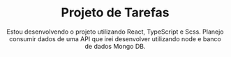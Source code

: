 <h1 align="center">Projeto de Tarefas</h1>

<p align="center">Estou desenvolvendo o projeto utilizando React, TypeScript e Scss. Planejo consumir dados de uma API que irei desenvolver utilizando node e banco de dados Mongo DB.</p>

